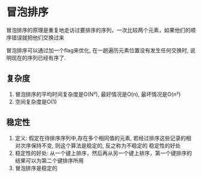 # 冒泡排序
冒泡排序的原理是重复地走访过要排序的序列，一次比较两个元素，如果他们的顺序错误就把他们交换过来

冒泡排序可以通过加一个flag来优化, 在一趟遍历元素位置没有发生任何交换时, 说明现在的序列已经有序了.

## 复杂度
1. 冒泡排序的平均时间复杂度是O(N²), 最好情况是O(n), 最坏情况是O(n²)
2. 空间复杂度是O(1)

## 稳定性
1. 定义: 假定在待排序序列中,存在多个相同值的元素, 若经过排序这些记录的相对次序保持不变, 则这个算法是稳定的, 反之称为不稳定的 
稳定性的好处
2. 稳定性的好处: 从一个键上排序，然后再从另一个键上排序，第一个键排序的结果可以为第二个键排序所用
3. 冒泡排序是稳定的
